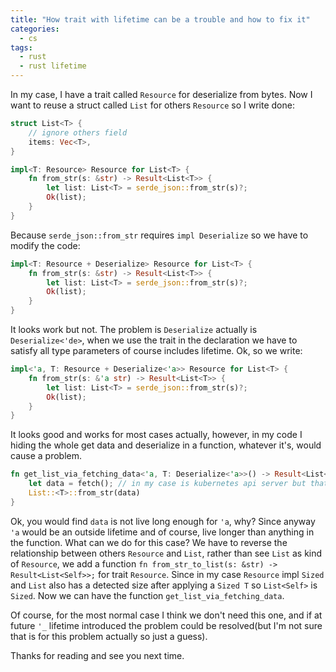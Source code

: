 ```yaml
---
title: "How trait with lifetime can be a trouble and how to fix it"
categories:
  - cs
tags:
  - rust
  - rust lifetime
---
```


In my case, I have a trait called `Resource` for deserialize from bytes. Now I want to reuse a struct called `List` for others `Resource` so I write done:

```rust
struct List<T> {
    // ignore others field
    items: Vec<T>,
}

impl<T: Resource> Resource for List<T> {
    fn from_str(s: &str) -> Result<List<T>> {
        let list: List<T> = serde_json::from_str(s)?;
        Ok(list);
    }
}
```

Because `serde_json::from_str` requires `impl Deserialize` so we have to modify the code:

```rust
impl<T: Resource + Deserialize> Resource for List<T> {
    fn from_str(s: &str) -> Result<List<T>> {
        let list: List<T> = serde_json::from_str(s)?;
        Ok(list);
    }
}
```

It looks work but not. The problem is `Deserialize` actually is `Deserialize<'de>`, when we use the trait in the declaration we have to satisfy all type parameters of course includes lifetime. Ok, so we write:

```rust
impl<'a, T: Resource + Deserialize<'a>> Resource for List<T> {
    fn from_str(s: &'a str) -> Result<List<T>> {
        let list: List<T> = serde_json::from_str(s)?;
        Ok(list);
    }
}
```

It looks good and works for most cases actually, however, in my code I hiding the whole get data and deserialize in a function, whatever it's, would cause a problem.

```rust
fn get_list_via_fetching_data<'a, T: Deserialize<'a>>() -> Result<List<T>> {
    let data = fetch(); // in my case is kubernetes api server but that's fine
    List::<T>::from_str(data)
}
```

Ok, you would find `data` is not live long enough for `'a`, why? Since anyway `'a` would be an outside lifetime and of course, live longer than anything in the function. What can we do for this case? We have to reverse the relationship between others `Resource` and `List`, rather than see `List` as kind of `Resource`, we add a function `fn from_str_to_list(s: &str) -> Result<List<Self>>;` for trait `Resource`. Since in my case `Resource` impl `Sized` and `List` also has a detected size after applying a `Sized T` so `List<Self>` is `Sized`. Now we can have the function `get_list_via_fetching_data`.

Of course, for the most normal case I think we don't need this one, and if at future `'_` lifetime introduced the problem could be resolved(but I'm not sure that is for this problem actually so just a guess).

Thanks for reading and see you next time.
